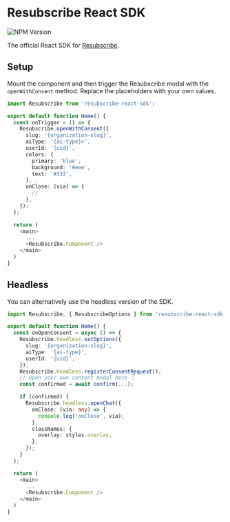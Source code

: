 # Resubscribe React SDK

![NPM Version](https://img.shields.io/npm/v/resubscribe-react-sdk)

The official React SDK for [Resubscribe](https://resubscribe.ai).

## Setup

Mount the component and then trigger the Resubscribe modal with the `openWithConsent` method. Replace the placeholders with your own values.

```typescript
import Resubscribe from 'resubscribe-react-sdk';

export default function Home() {
  const onTrigger = () => {
    Resubscribe.openWithConsent({
      slug: '{organization-slug}',
      aiType: '{ai-type}>',
      userId: '{uid}',
      colors: {
        primary: 'blue',
        background: '#eee',
        text: '#333',
      },
      onClose: (via) => {
        //
      },
    });
  };

  return (
    <main>
      ...
      <Resubscribe.Component />
    </main>
  )
}
```

## Headless

You can alternatively use the headless version of the SDK.

```typescript
import Resubscribe, { ResubscribeOptions } from 'resubscribe-react-sdk';

export default function Home() {
  const onOpenConsent = async () => {
    Resubscribe.headless.setOptions({
      slug: '{organization-slug}',
      aiType: '{ai-type}',
      userId: '{uid}',
    });
    Resubscribe.headless.registerConsentRequest();
    // Open your own consent modal here 👇
    const confirmed = await confirm(...);

    if (confirmed) {
      Resubscribe.headless.openChat({
        onClose: (via: any) => {
          console.log('onClose', via);
        },
        classNames: {
          overlay: styles.overlay,
        },
      });
    }
  };

  return (
    <main>
      ...
      <Resubscribe.Component />
    </main>
  )
}
```

